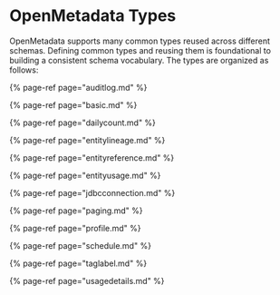 # OpenMetadata Types

OpenMetadata supports many common types reused across different schemas. Defining common types and reusing them is foundational to building a consistent schema vocabulary. The types are organized as follows:

{% page-ref page="auditlog.md" %}

{% page-ref page="basic.md" %}

{% page-ref page="dailycount.md" %}

{% page-ref page="entitylineage.md" %}

{% page-ref page="entityreference.md" %}

{% page-ref page="entityusage.md" %}

{% page-ref page="jdbcconnection.md" %}

{% page-ref page="paging.md" %}

{% page-ref page="profile.md" %}

{% page-ref page="schedule.md" %}

{% page-ref page="taglabel.md" %}

{% page-ref page="usagedetails.md" %}

